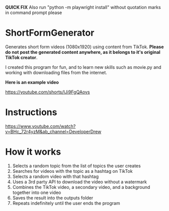 **QUICK FIX**
Also run "python -m playwright install" without quotation marks in command prompt please

# ShortFormGenerator
Generates short form videos (1080x1920) using content from TikTok. 
**Please do not post the generated content anywhere, as it belongs to it's original TikTok creator**.

I created this program for fun, and to learn new skills such as movie.py and working with downloading files from the internet.

**Here is an example video**

https://youtube.com/shorts/IJi9FgQAovs

# Instructions
https://www.youtube.com/watch?v=BHc_72r4yzM&ab_channel=DeveloperDrew

# How it works
1. Selects a random topic from the list of topics the user creates
2. Searches for videos with the topic as a hashtag on TikTok
3. Selects a random video with that hashtag
4. Uses a 3rd party API to download the video without a watermark
5. Combines the TikTok video, a secondary video, and a background together into one video
6. Saves the result into the outputs folder
7. Repeats indefinitely until the user ends the program


